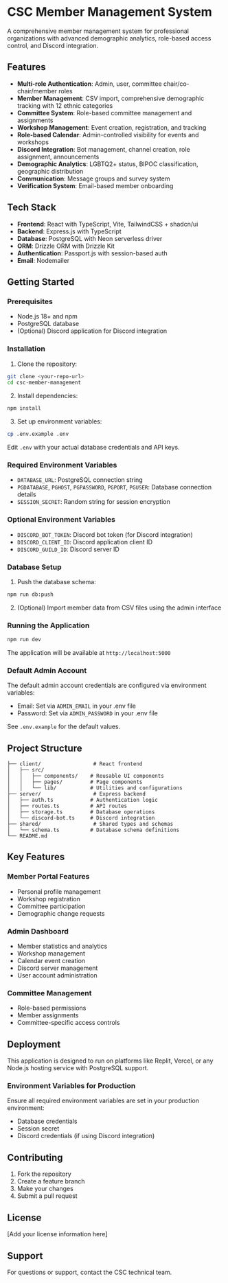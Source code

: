 # CSC Member Management System

A comprehensive member management system for professional organizations with advanced demographic analytics, role-based access control, and Discord integration.

## Features

- **Multi-role Authentication**: Admin, user, committee chair/co-chair/member roles
- **Member Management**: CSV import, comprehensive demographic tracking with 12 ethnic categories
- **Committee System**: Role-based committee management and assignments
- **Workshop Management**: Event creation, registration, and tracking
- **Role-based Calendar**: Admin-controlled visibility for events and workshops
- **Discord Integration**: Bot management, channel creation, role assignment, announcements
- **Demographic Analytics**: LGBTQ2+ status, BIPOC classification, geographic distribution
- **Communication**: Message groups and survey system
- **Verification System**: Email-based member onboarding

## Tech Stack

- **Frontend**: React with TypeScript, Vite, TailwindCSS + shadcn/ui
- **Backend**: Express.js with TypeScript
- **Database**: PostgreSQL with Neon serverless driver
- **ORM**: Drizzle ORM with Drizzle Kit
- **Authentication**: Passport.js with session-based auth
- **Email**: Nodemailer

## Getting Started

### Prerequisites

- Node.js 18+ and npm
- PostgreSQL database
- (Optional) Discord application for Discord integration

### Installation

1. Clone the repository:
```bash
git clone <your-repo-url>
cd csc-member-management
```

2. Install dependencies:
```bash
npm install
```

3. Set up environment variables:
```bash
cp .env.example .env
```

Edit `.env` with your actual database credentials and API keys.

### Required Environment Variables

- `DATABASE_URL`: PostgreSQL connection string
- `PGDATABASE`, `PGHOST`, `PGPASSWORD`, `PGPORT`, `PGUSER`: Database connection details
- `SESSION_SECRET`: Random string for session encryption

### Optional Environment Variables

- `DISCORD_BOT_TOKEN`: Discord bot token (for Discord integration)
- `DISCORD_CLIENT_ID`: Discord application client ID
- `DISCORD_GUILD_ID`: Discord server ID

### Database Setup

1. Push the database schema:
```bash
npm run db:push
```

2. (Optional) Import member data from CSV files using the admin interface

### Running the Application

```bash
npm run dev
```

The application will be available at `http://localhost:5000`

### Default Admin Account

The default admin account credentials are configured via environment variables:
- Email: Set via `ADMIN_EMAIL` in your .env file
- Password: Set via `ADMIN_PASSWORD` in your .env file

See `.env.example` for the default values.

## Project Structure

```
├── client/                 # React frontend
│   ├── src/
│   │   ├── components/    # Reusable UI components
│   │   ├── pages/         # Page components
│   │   └── lib/           # Utilities and configurations
├── server/                 # Express backend
│   ├── auth.ts            # Authentication logic
│   ├── routes.ts          # API routes
│   ├── storage.ts         # Database operations
│   └── discord-bot.ts     # Discord integration
├── shared/                 # Shared types and schemas
│   └── schema.ts          # Database schema definitions
└── README.md
```

## Key Features

### Member Portal Features
- Personal profile management
- Workshop registration
- Committee participation
- Demographic change requests

### Admin Dashboard
- Member statistics and analytics
- Workshop management
- Calendar event creation
- Discord server management
- User account administration

### Committee Management
- Role-based permissions
- Member assignments
- Committee-specific access controls

## Deployment

This application is designed to run on platforms like Replit, Vercel, or any Node.js hosting service with PostgreSQL support.

### Environment Variables for Production

Ensure all required environment variables are set in your production environment:

- Database credentials
- Session secret
- Discord credentials (if using Discord integration)

## Contributing

1. Fork the repository
2. Create a feature branch
3. Make your changes
4. Submit a pull request

## License

[Add your license information here]

## Support

For questions or support, contact the CSC technical team.
